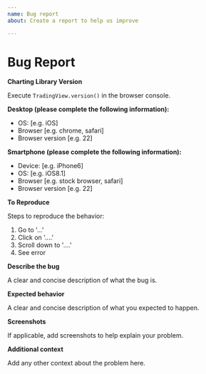 ```yaml
---
name: Bug report
about: Create a report to help us improve

---
```


# Bug Report

**Charting Library Version**

Execute `TradingView.version()` in the browser console.

**Desktop (please complete the following information):**

 - OS: [e.g. iOS]
 - Browser [e.g. chrome, safari]
 - Browser version [e.g. 22]

**Smartphone (please complete the following information):**

 - Device: [e.g. iPhone6]
 - OS: [e.g. iOS8.1]
 - Browser [e.g. stock browser, safari]
 - Browser version [e.g. 22]
 
**To Reproduce**

Steps to reproduce the behavior:
1. Go to '...'
2. Click on '....'
3. Scroll down to '....'
4. See error

**Describe the bug**

A clear and concise description of what the bug is.

**Expected behavior**

A clear and concise description of what you expected to happen.

**Screenshots**

If applicable, add screenshots to help explain your problem.

**Additional context**

Add any other context about the problem here.
